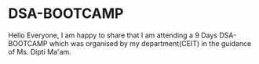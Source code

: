 # DSA-BOOTCAMP
Hello Everyone,
I am happy to share that I am attending a 9 Days DSA-BOOTCAMP which was organised by my department(CEIT) in the guidance of Ms. Dipti Ma'am.
